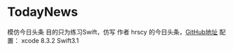 # TodayNews
模仿今日头条
目的只为练习Swift，仿写 作者 hrscy 的今日头条，[GitHub地址](https://github.com/hrscy)
配置： xcode 8.3.2 Swift3.1
